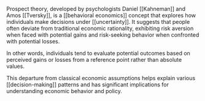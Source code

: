 Prospect theory, developed by psychologists Daniel [[Kahneman]] and Amos [[Tversky]], is a [[behavioral economics]] concept that explores how individuals make decisions under [[uncertainty]]. It suggests that people often deviate from traditional economic rationality, exhibiting risk aversion when faced with potential gains and risk-seeking behavior when confronted with potential losses. 

In other words, individuals tend to evaluate potential outcomes based on perceived gains or losses from a reference point rather than absolute values. 

This departure from classical economic assumptions helps explain various [[decision-making]] patterns and has significant implications for understanding economic behavior and policy.